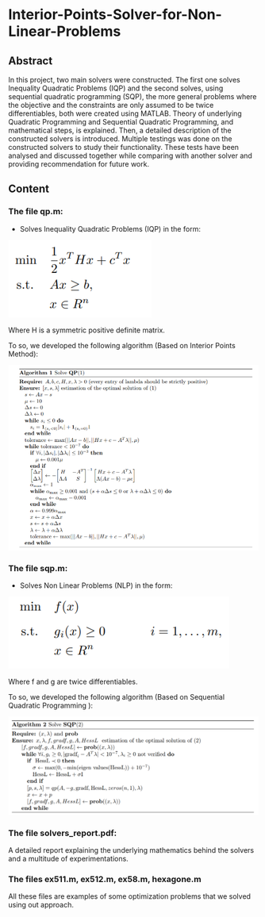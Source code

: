 # Interior-Points-Solver-for-Non-Linear-Problems

## Abstract

In this project, two main solvers were constructed. The first one solves Inequality Quadratic Problems (IQP) and the second solves, using sequential quadratic programming (SQP), the more general problems where the objective and the constraints are only assumed to be twice differentiables, both were created using MATLAB. Theory of underlying Quadratic Programming and Sequential Quadratic Programming, and mathematical steps, is explained. Then, a detailed description of the constructed solvers is introduced. Multiple testings was done on the constructed solvers to study their functionality. These tests have been analysed and discussed together while comparing with another solver and providing recommendation for future work.


## Content

### The file qp.m:
- Solves Inequality Quadratic Problems (IQP) in the form:


 ![plot](./iqp_pb.png)
 
 Where H is a symmetric positive definite matrix.
 
 To so, we developed the following algorithm (Based on Interior Points Method):
 
 ![plot](./qp_algo.png)
 
 
 ### The file sqp.m:
- Solves Non Linear Problems (NLP) in the form:


 ![plot](./sqp_pb.png)
 
 
Where f and g are twice differentiables.
 
 To so, we developed the following algorithm (Based on Sequential Quadratic Programming ):
 
 ![plot](./sqp_algo.png)
 
 
 ### The file solvers_report.pdf:
 
 A detailed report explaining the underlying mathematics behind the solvers and a multitude of experimentations.
 
 ### The files ex511.m, ex512.m, ex58.m, hexagone.m
 
 All these files are examples of some optimization problems that we solved using out approach.


